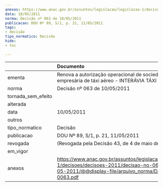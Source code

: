 ```yaml
---
anexos: https://www.anac.gov.br/assuntos/legislacao/legislacao-1/decisoes/decisoes-2011/decisao-no-063-de-10-05-2011/@@display-file/arquivo_norma/DA2011-0063.pdf
data: 10/05/2011
norma: Decisão nº 063 de 10/05/2011
publicacao: DOU Nº 89, S/1, p. 21, 11/05/2011
tags:
- decisão
tipo_normatico: Decisão
hide: 
- toc 
 
---
```


|                    | Documento                                                                                                                                                 |
|:-------------------|:----------------------------------------------------------------------------------------------------------------------------------------------------------|
| ementa             | Renova a autorização operacional de sociedade empresária de táxi aéreo - INTERÁVIA TÁXI AÉREO LTDA.                                                       |
| norma              | Decisão nº 063 de 10/05/2011                                                                                                                              |
| tornada_sem_efeito |                                                                                                                                                           |
| alterada           |                                                                                                                                                           |
| data               | 10/05/2011                                                                                                                                                |
| outros             |                                                                                                                                                           |
| tipo_normatico     | Decisão                                                                                                                                                   |
| publicacao         | DOU Nº 89, S/1, p. 21, 11/05/2011                                                                                                                         |
| revogada           | (Revogada pela Decisão 43, de 4 de maio de 2016)                                                                                                          |
| em_vigor           |                                                                                                                                                           |
| anexos             | https://www.anac.gov.br/assuntos/legislacao/legislacao-1/decisoes/decisoes-2011/decisao-no-063-de-10-05-2011/@@display-file/arquivo_norma/DA2011-0063.pdf |